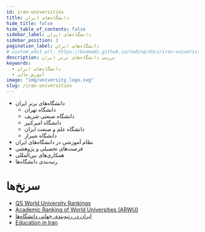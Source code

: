 ```yaml
---
id: iran-universities
title: دانشگاه‌های ایران
hide_title: false
hide_table_of_contents: false
sidebar_label: دانشگاه‌های ایران
sidebar_position: 3
pagination_label: دانشگاه‌های ایران
# custom_edit_url: https://bsamadi.github.io/coding/docs/iran-universities.md
description: بررسی دانشگاه‌های برتر ایران
keywords:
  - دانشگاه‌های ایران
  - آموزش عالی
image: "img/university_logo.svg"
slug: /iran-universities
---
```


- دانشگاه‌های برتر ایران
  - دانشگاه تهران
  - دانشگاه صنعتی شریف
  - دانشگاه امیرکبیر
  - دانشگاه علم و صنعت ایران
  - دانشگاه شیراز
- نظام آموزشی در دانشگاه‌های ایران
- فرصت‌های تحصیلی و پژوهشی
- همکاری‌های بین‌المللی
- رتبه‌بندی دانشگاه‌ها

# سرنخ‌ها

<div dir="auto">

- [QS World University Rankings](https://www.topuniversities.com/qs-world-university-rankings)
- [Academic Ranking of World Universities (ARWU)](http://www.shanghairanking.com/)
- [ایران در رتبه‌بندی جهانی دانشگاه‌ها](https://www.irna.ir/news/84130102/)
- [Education in Iran](https://en.wikipedia.org/wiki/Education_in_Iran)

</div>
